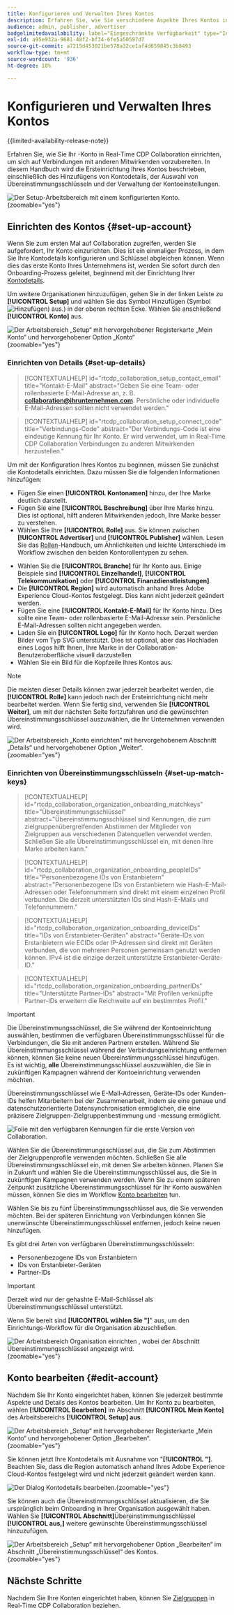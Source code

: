 ```yaml
---
title: Konfigurieren und Verwalten Ihres Kontos
description: Erfahren Sie, wie Sie verschiedene Aspekte Ihres Kontos in Real-Time CDP Collaboration konfigurieren und verwalten
audience: admin, publisher, advertiser
badgelimitedavailability: label="Eingeschränkte Verfügbarkeit" type="Informative" url="https://helpx.adobe.com/legal/product-descriptions/real-time-customer-data-platform-collaboration.html newtab=true"
exl-id: a95e932a-9681-48f2-bf34-6fe5a50597d7
source-git-commit: a7215d453021be578a32ce1af4d659845c3b8493
workflow-type: tm+mt
source-wordcount: '936'
ht-degree: 18%

---
```


# Konfigurieren und Verwalten Ihres Kontos

{{limited-availability-release-note}}

Erfahren Sie, wie Sie Ihr -Konto in Real-Time CDP Collaboration einrichten, um sich auf Verbindungen mit anderen Mitwirkenden vorzubereiten. In diesem Handbuch wird die Ersteinrichtung Ihres Kontos beschrieben, einschließlich des Hinzufügens von Kontodetails, der Auswahl von Übereinstimmungsschlüsseln und der Verwaltung der Kontoeinstellungen.

![Der Setup-Arbeitsbereich mit einem konfigurierten Konto.](/help/assets/setup/manage-account/my-account.png){zoomable="yes"}

## Einrichten des Kontos {#set-up-account}

Wenn Sie zum ersten Mal auf Collaboration zugreifen, werden Sie aufgefordert, Ihr Konto einzurichten. Dies ist ein einmaliger Prozess, in dem Sie Ihre Kontodetails konfigurieren und Schlüssel abgleichen können. Wenn dies das erste Konto Ihres Unternehmens ist, werden Sie sofort durch den Onboarding-Prozess geleitet, beginnend mit der Einrichtung Ihrer [Kontodetails](#set-up-details).

Um weitere Organisationen hinzuzufügen, gehen Sie in der linken Leiste zu **[!UICONTROL Setup]** und wählen Sie das Symbol Hinzufügen (Symbol ![Hinzufügen) aus.](/help/assets/icons/plus.png)) in der oberen rechten Ecke. Wählen Sie anschließend **[!UICONTROL Konto]** aus.

![Der Arbeitsbereich „Setup“ mit hervorgehobener Registerkarte „Mein Konto“ und hervorgehobener Option „Konto“](/help/assets/setup/manage-account/add-new-account.png){zoomable="yes"}

### Einrichten von Details {#set-up-details}

>[!CONTEXTUALHELP]
>id="rtcdp_collaboration_setup_contact_email"
>title="Kontakt-E-Mail"
>abstract="Geben Sie eine Team- oder rollenbasierte E-Mail-Adresse an, z. B. **collaboration@ihrunternehmen.com**. Persönliche oder individuelle E-Mail-Adressen sollten nicht verwendet werden."

>[!CONTEXTUALHELP]
>id="rtcdp_collaboration_setup_connect_code"
>title="Verbindungs-Code"
>abstract="Der Verbindungs-Code ist eine eindeutige Kennung für Ihr Konto. Er wird verwendet, um in Real-Time CDP Collaboration Verbindungen zu anderen Mitwirkenden herzustellen."

Um mit der Konfiguration Ihres Kontos zu beginnen, müssen Sie zunächst die Kontodetails einrichten. Dazu müssen Sie die folgenden Informationen hinzufügen:

* Fügen Sie einen **[!UICONTROL Kontonamen]** hinzu, der Ihre Marke deutlich darstellt.
* Fügen Sie eine **[!UICONTROL Beschreibung]** über Ihre Marke hinzu. Dies ist optional, hilft anderen Mitwirkenden jedoch, Ihre Marke besser zu verstehen.
* Wählen Sie Ihre **[!UICONTROL Rolle]** aus. Sie können zwischen **[!UICONTROL Advertiser]** und **[!UICONTROL Publisher]** wählen. Lesen Sie das [Rollen](/help/guide/overview/roles.md)-Handbuch, um Ähnlichkeiten und leichte Unterschiede im Workflow zwischen den beiden Kontorollentypen zu sehen.
<!-- The above will need to be updated when I update things for B2B -->
* Wählen Sie die **[!UICONTROL Branche]** für Ihr Konto aus. Einige Beispiele sind **[!UICONTROL Einzelhandel]**, **[!UICONTROL Telekommunikation]** oder **[!UICONTROL Finanzdienstleistungen]**.
* Die **[!UICONTROL Region]** wird automatisch anhand Ihres Adobe Experience Cloud-Kontos festgelegt. Dies kann nicht jederzeit geändert werden.
* Fügen Sie eine **[!UICONTROL Kontakt-E-Mail]** für Ihr Konto hinzu. Dies sollte eine Team- oder rollenbasierte E-Mail-Adresse sein. Persönliche E-Mail-Adressen sollten nicht angegeben werden.
* Laden Sie ein **[!UICONTROL Logo]** für Ihr Konto hoch. Derzeit werden Bilder vom Typ SVG unterstützt. Dies ist optional, aber das Hochladen eines Logos hilft Ihnen, Ihre Marke in der Collaboration-Benutzeroberfläche visuell darzustellen
* Wählen Sie ein Bild für die Kopfzeile Ihres Kontos aus.

>[!NOTE]
>
>Die meisten dieser Details können zwar jederzeit bearbeitet werden, die **[!UICONTROL Rolle]** kann jedoch nach der Ersteinrichtung nicht mehr bearbeitet werden. Wenn Sie fertig sind, verwenden Sie **[!UICONTROL Weiter]**, um mit der nächsten Seite fortzufahren und die gewünschten Übereinstimmungsschlüssel auszuwählen, die Ihr Unternehmen verwenden wird.

![Der Arbeitsbereich „Konto einrichten“ mit hervorgehobenem Abschnitt „Details“ und hervorgehobener Option „Weiter“.](/help/assets/setup/manage-account/add-account-details.png){zoomable="yes"}

### Einrichten von Übereinstimmungsschlüsseln {#set-up-match-keys}

>[!CONTEXTUALHELP]
>id="rtcdp_collaboration_organization_onboarding_matchkeys"
>title="Übereinstimmungsschlüssel"
>abstract="Übereinstimmungsschlüssel sind Kennungen, die zum zielgruppenübergreifenden Abstimmen der Mitglieder von Zielgruppen aus verschiedenen Datenquellen verwendet werden. Schließen Sie alle Übereinstimmungsschlüssel ein, mit denen Ihre Marke arbeiten kann."

>[!CONTEXTUALHELP]
>id="rtcdp_collaboration_organization_onboarding_peopleIDs"
>title="Personenbezogene IDs von Erstanbietern"
>abstract="Personenbezogene IDs von Erstanbietern wie Hash-E-Mail-Adressen oder Telefonnummern sind direkt mit einem einzelnen Profil verbunden. Die derzeit unterstützten IDs sind Hash-E-Mails und Telefonnummern."

>[!CONTEXTUALHELP]
>id="rtcdp_collaboration_organization_onboarding_deviceIDs"
>title="IDs von Erstanbieter-Geräten"
>abstract="Geräte-IDs von Erstanbietern wie ECIDs oder IP-Adressen sind direkt mit Geräten verbunden, die von mehreren Personen gemeinsam genutzt werden können. IPv4 ist die einzige derzeit unterstützte Erstanbieter-Geräte-ID."

>[!CONTEXTUALHELP]
>id="rtcdp_collaboration_organization_onboarding_partnerIDs"
>title="Unterstützte Partner-IDs"
>abstract="Mit Profilen verknüpfte Partner-IDs erweitern die Reichweite auf ein bestimmtes Profil."

>[!IMPORTANT]
>
>Die Übereinstimmungsschlüssel, die Sie während der Kontoeinrichtung auswählen, bestimmen die verfügbaren Übereinstimmungsschlüssel für die Verbindungen, die Sie mit anderen Partnern erstellen. Während Sie Übereinstimmungsschlüssel während der Verbindungseinrichtung entfernen können, können Sie keine neuen Übereinstimmungsschlüssel hinzufügen. Es ist wichtig, **alle** Übereinstimmungsschlüssel auszuwählen, die Sie in zukünftigen Kampagnen während der Kontoeinrichtung verwenden möchten.

Übereinstimmungsschlüssel wie E-Mail-Adressen, Geräte-IDs oder Kunden-IDs helfen Mitarbeitern bei der Zusammenarbeit, indem sie eine genaue und datenschutzorientierte Datensynchronisation ermöglichen, die eine präzisere Zielgruppen-Zielgruppenbestimmung und -messung ermöglicht.

![Folie mit den verfügbaren Kennungen für die erste Version von Collaboration.](/help/assets/setup/manage-account/available-identifiers.png)

<!-- Eventually replace this image above to match branding better. -->

Wählen Sie die Übereinstimmungsschlüssel aus, die Sie zum Abstimmen der Zielgruppenprofile verwenden möchten. Schließen Sie alle Übereinstimmungsschlüssel ein, mit denen Sie arbeiten können. Planen Sie in Zukunft und wählen Sie die Übereinstimmungsschlüssel aus, die Sie in zukünftigen Kampagnen verwenden werden. Wenn Sie zu einem späteren Zeitpunkt zusätzliche Übereinstimmungsschlüssel für Ihr Konto auswählen müssen, können Sie dies im Workflow [Konto bearbeiten](#edit-account) tun.

Wählen Sie bis zu fünf Übereinstimmungsschlüssel aus, die Sie verwenden möchten. Bei der späteren Einrichtung von Verbindungen können Sie unerwünschte Übereinstimmungsschlüssel entfernen, jedoch keine neuen hinzufügen.

Es gibt drei Arten von verfügbaren Übereinstimmungsschlüsseln:

* Personenbezogene IDs von Erstanbietern
* IDs von Erstanbieter-Geräten
* Partner-IDs

>[!IMPORTANT]
>
>Derzeit wird nur der gehashte E-Mail-Schlüssel als Übereinstimmungsschlüssel unterstützt.

Wenn Sie bereit sind **[!UICONTROL wählen Sie &quot;]**&quot; aus, um den Einrichtungs-Workflow für die Organisation abzuschließen.

![Der Arbeitsbereich Organisation einrichten , wobei der Abschnitt Übereinstimmungsschlüssel angezeigt wird.](/help/assets/setup/manage-account/add-account-match-keys.png){zoomable="yes"}

## Konto bearbeiten {#edit-account}

Nachdem Sie Ihr Konto eingerichtet haben, können Sie jederzeit bestimmte Aspekte und Details des Kontos bearbeiten. Um Ihr Konto zu bearbeiten, wählen **[!UICONTROL Bearbeiten]** im Abschnitt **[!UICONTROL Mein Konto]** des Arbeitsbereichs **[!UICONTROL Setup] aus**.

![Der Arbeitsbereich „Setup“ mit hervorgehobener Registerkarte „Mein Konto“ und hervorgehobener Option „Bearbeiten“.](/help/assets/setup/manage-account/edit-account.png){zoomable="yes"}

Sie können jetzt Ihre Kontodetails mit Ausnahme von &quot;**[!UICONTROL &quot;]**. Beachten Sie, dass die Region automatisch anhand Ihres Adobe Experience Cloud-Kontos festgelegt wird und nicht jederzeit geändert werden kann.

![Der Dialog Kontodetails bearbeiten.](/help/assets/setup/manage-account/editable-options.png){zoomable="yes"}

Sie können auch die Übereinstimmungsschlüssel aktualisieren, die Sie ursprünglich beim Onboarding in Ihrer Organisation ausgewählt haben. Wählen Sie **[!UICONTROL Abschnitt]**&#x200B;Übereinstimmungsschlüssel **[!UICONTROL aus,]** weitere gewünschte Übereinstimmungsschlüssel hinzuzufügen.

![Der Arbeitsbereich „Setup“ mit hervorgehobener Option „Bearbeiten“ im Abschnitt „Übereinstimmungsschlüssel“ des Kontos.](/help/assets/setup/manage-account/edit-match-keys.png){zoomable="yes"}

## Nächste Schritte

Nachdem Sie Ihre Konten eingerichtet haben, können Sie [Zielgruppen](/help/guide/setup/onboard-audiences.md) in Real-Time CDP Collaboration beziehen.
